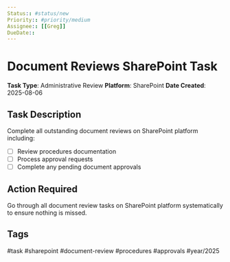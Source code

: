 ```yaml
---
Status:: #status/new
Priority:: #priority/medium
Assignee:: [[Greg]]
DueDate:: 
---
```


# Document Reviews SharePoint Task

**Task Type**: Administrative Review
**Platform**: SharePoint
**Date Created**: 2025-08-06

## Task Description
Complete all outstanding document reviews on SharePoint platform including:
- [ ] Review procedures documentation
- [ ] Process approval requests
- [ ] Complete any pending document approvals

## Action Required
Go through all document review tasks on SharePoint platform systematically to ensure nothing is missed.

## Tags
#task #sharepoint #document-review #procedures #approvals #year/2025